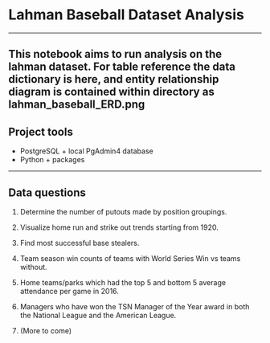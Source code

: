 
# Lahman Baseball Dataset Analysis
---

This notebook aims to run analysis on the lahman dataset.
For table reference the data dictionary is here, and entity relationship diagram is contained within directory as lahman_baseball_ERD.png
---

## Project tools

- PostgreSQL + local PgAdmin4 database
- Python + packages
---

## Data questions

1. Determine the number of putouts made by position groupings.

2. Visualize home run and strike out trends starting from 1920.

3. Find most successful base stealers.

4. Team season win counts of teams with World Series Win vs teams without.

5. Home teams/parks which had the top 5 and bottom 5 average attendance per game in 2016.

6. Managers who have won the TSN Manager of the Year award in both the National League and the American League.

7. (More to come)
